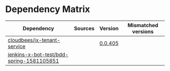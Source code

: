 # Dependency Matrix

Dependency | Sources | Version | Mismatched versions
---------- | ------- | ------- | -------------------
[cloudbees/jx-tenant-service](https://github.com/cloudbees/jx-tenant-service) |  | [0.0.405](https://github.com/cloudbees/jx-tenant-service/releases/tag/v0.0.405) | 
[jenkins-x-bot-test/bdd-spring-1581105851](https://github.com/jenkins-x-bot-test/bdd-spring-1581105851.git) |  | []() | 

